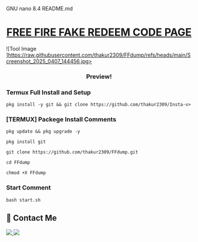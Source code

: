 GNU nano 8.4                  README.md
<h1 align="center"><u>FREE FIRE FAKE REDEEM CODE PAGE </u></h1>

![Tool Image ]https://raw.githubusercontent.com/thakur2309/FFdump/refs/heads/main/Screenshot_2025_0407_144456.jpg>

<h3 align="center"> Preview!</h3>

### Termux Full Install and Setup
```
pkg install -y git && git clone https://github.com/thakur2309/Insta-v>
```

### [TERMUX] Packege Install Comments

```
pkg update && pkg upgrade -y
```
```
pkg install git
```
```
git clone https://github.com/thakur2309/FFdump.git
```
```
cd FFdump
```
```
chmod +X FFdump
```

### Start Comment
```
bash start.sh
```


## 📌 Contact Me

<a href="https://youtube.com/@firewallbreaker09">
  <img src="https://img.shields.io/badge/YouTube-FF0000?style=for-the>
</a>
<br>

<a href="https://github.com/Masterdas?tab=repositories">
  <img src="https://img.shields.io/badge/GitHub-000000?style=for-the->
</a>
<br>

<a href="https://whatsapp.com/channel/0029VbAiqVMKLaHjg5J1Nm2F">
  <img src="https://img.shields.io/badge/WhatsApp-25D366?style=for-th>
</a>

